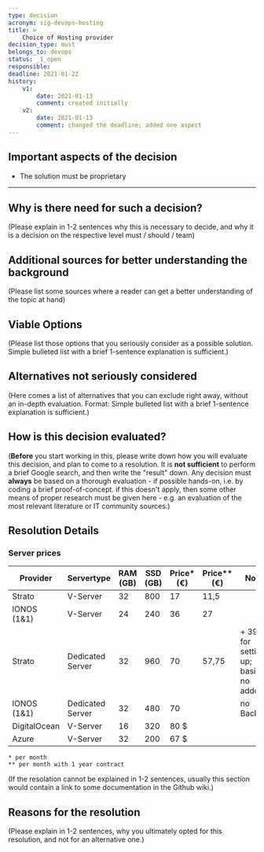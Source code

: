 ```yaml
---
type: decision
acronym: sig-devops-hosting
title: >
    Choice of Hosting provider
decision_type: must
belongs_to: devops
status: _1_open
responsible: 
deadline: 2021-01-22
history:
    v1:
        date: 2021-01-13
        comment: created initially
    v2:
        date: 2021-01-13
        comment: changed the deadline; added one aspect
---
```


## Important aspects of the decision

* The solution must be proprietary

---



## Why is there need for such a decision?

(Please explain in 1-2 sentences why this is necessary to decide, and why it is a decision on the respective level
must / should / team)

## Additional sources for better understanding the background

(Please list some sources where a reader can get a better understanding of the topic at hand)


## Viable Options

(Please list those options that you seriously consider as a possible solution. Simple bulleted list with a brief 
1-sentence explanation is sufficient.)


## Alternatives not seriously considered

(Here comes a list of alternatives that you can exclude right away, without an in-depth evaluation. Format: 
Simple bulleted list with a brief 1-sentence explanation is sufficient.)



## How is this decision evaluated?

(**Before** you start working in this, please write down how you will evaluate this decision, and plan to 
come to a resolution. 
It is  **not sufficient** to perform a brief Google search, and then write  the "result" down. Any decision must
**always** be based on a thorough evaluation - if possible hands-on, i.e. by coding a brief proof-of-concept.
if this doesn't apply, then some other means of proper research must be given here - e.g. an evaluation of 
the most relevant literature or IT community sources.) 

 
## Resolution Details


### Server prices

| Provider | Servertype | RAM (GB) | SSD (GB) | Price* (€) | Price** (€) | Note |
|---|---|---|---|---|---|---|
| Strato | V-Server | 32 | 800 | 17 | 11,5 | |
| IONOS (1&1) | V-Server | 24 | 240 | 36 | 27 | |
| Strato | Dedicated Server | 32 | 960 | 70 | 57,75 | + 39 € for setting up; basic - no addons |
| IONOS (1&1) | Dedicated Server | 32 | 480 | 70 |  | no Backup |
| DigitalOcean | V-Server | 16 | 320 | 80 $ | | |
| Azure | V-Server | 32 | 200 | 67 $ | | |

    * per month
    ** per month with 1 year contract

(If the resolation cannot be explained in 1-2 sentences, usually this section would contain a link to some
documentation in the Github wiki.)


## Reasons for the resolution

(Please explain in 1-2 sentences, why you ultimately opted for this resolution, and not for an alternative one.)

